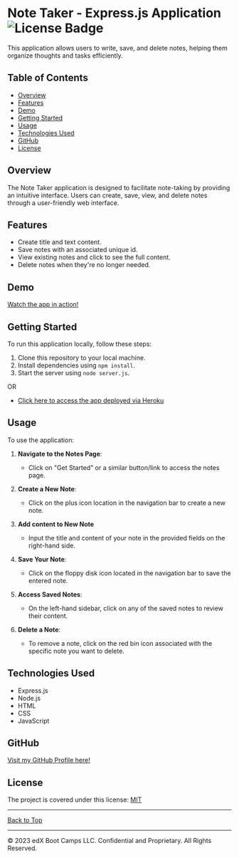 <a name="top"></a>
# Note Taker - Express.js Application <img src="https://img.shields.io/badge/MIT-blue.svg" alt="License Badge">

This application allows users to write, save, and delete notes, helping them organize thoughts and tasks efficiently.

## Table of Contents

- [Overview](#overview)
- [Features](#features)
- [Demo](#demo)
- [Getting Started](#getting-started)
- [Usage](#usage)
- [Technologies Used](#technologies-used)
- [GitHub](#github)
- [License](#license)

## Overview

The Note Taker application is designed to facilitate note-taking by providing an intuitive interface. Users can create, save, view, and delete notes through a user-friendly web interface.

## Features

- Create title and text content.
- Save notes with an associated unique id.
- View existing notes and click to see the full content.
- Delete notes when they're no longer needed.

## Demo

[Watch the app in action!](https://app.screencastify.com/v2/watch/rYdpTov2bIstKG2QfN6m)

## Getting Started

To run this application locally, follow these steps:

1. Clone this repository to your local machine.
2. Install dependencies using `npm install`.
3. Start the server using `node server.js`.

OR

- [Click here to access the app deployed via Heroku](https://pure-ocean-62493-bf1d3e6fee62.herokuapp.com/)

## Usage

To use the application:

1. **Navigate to the Notes Page**: 
    - Click on "Get Started" or a similar button/link to access the notes page.

2. **Create a New Note**:
    - Click on the plus icon location in the navigation bar to create a new note.

3. **Add content to New Note** 
    - Input the title and content of your note in the provided fields on the right-hand side.

4. **Save Your Note**:
    - Click on the floppy disk icon located in the navigation bar to save the entered note.

5. **Access Saved Notes**:
    - On the left-hand sidebar, click on any of the saved notes to review their content.

6. **Delete a Note**:
    - To remove a note, click on the red bin icon associated with the specific note you want to delete.

## Technologies Used

- Express.js
- Node.js
- HTML
- CSS
- JavaScript

## GitHub
[Visit my GitHub Profile here!](https://github.com/CYCBrian)

## License
The project is covered under this license:
[MIT](https://choosealicense.com/licenses/mit)

- - -
[Back to Top](#top)
- - -
© 2023 edX Boot Camps LLC. Confidential and Proprietary. All Rights Reserved.
